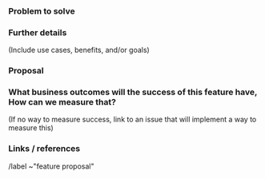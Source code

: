 ### Problem to solve

### Further details

(Include use cases, benefits, and/or goals)

### Proposal

### What business outcomes will the success of this feature have, How can we measure that?

(If no way to measure success, link to an issue that will implement a way to measure this)

### Links / references

/label ~"feature proposal"
